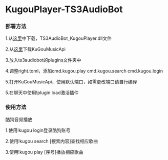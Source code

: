 # KugouPlayer-TS3AudioBot

### 

### 部署方法

1\.从[这里](https://github.com/xxmod/KugouPlayer-TS3AudioBot/raw/refs/heads/main/bin/Release/netcoreapp3.1/TS3AudioBot_KugouPlayer.dll)中下载，TS3AudioBot\_KugouPlayer.dll文件

2\.从[这里](https://github.com/MakcRe/KuGouMusicApi/releases)下载KuGouMusicApi

3\.放入ts3audiobot的plugins文件夹中

4\.调整right.toml，添加cmd.kugou.play cmd.kugou.search cmd.kugou.login

5\.打开KuGouMusicApi，使用默认端口，如需更改端口请自行编译

5\.在聊天中使用!plugin load激活插件



### 使用方法

酷狗音频播放

1\.使用!kugou login登录酷狗账号

2\.使用!kugou search \[搜索内容]查找相应歌曲

3\.使用!kugou play \[序号]播放相应歌曲

